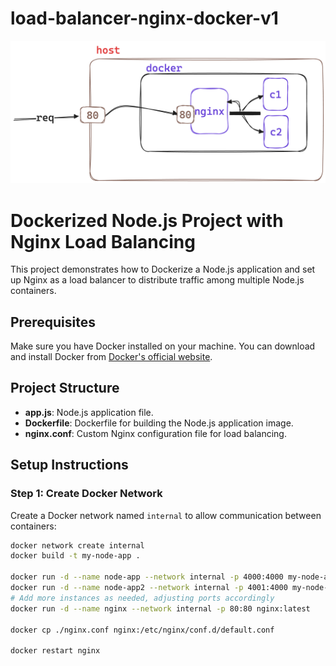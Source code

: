 # load-balancer-nginx-docker-v1
![Architecture Diagram](./hld/system.png)


# Dockerized Node.js Project with Nginx Load Balancing

This project demonstrates how to Dockerize a Node.js application and set up Nginx as a load balancer to distribute traffic among multiple Node.js containers.

## Prerequisites

Make sure you have Docker installed on your machine. You can download and install Docker from [Docker's official website](https://www.docker.com/get-started).

## Project Structure

- **app.js**: Node.js application file.
- **Dockerfile**: Dockerfile for building the Node.js application image.
- **nginx.conf**: Custom Nginx configuration file for load balancing.

## Setup Instructions

### Step 1: Create Docker Network

Create a Docker network named `internal` to allow communication between containers:

```bash
docker network create internal
docker build -t my-node-app .

docker run -d --name node-app --network internal -p 4000:4000 my-node-app
docker run -d --name node-app2 --network internal -p 4001:4000 my-node-app
# Add more instances as needed, adjusting ports accordingly
docker run -d --name nginx --network internal -p 80:80 nginx:latest

docker cp ./nginx.conf nginx:/etc/nginx/conf.d/default.conf

docker restart nginx
